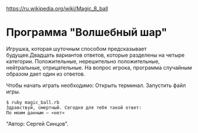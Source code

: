 https://ru.wikipedia.org/wiki/Magic_8_ball
# Программа "Волшебный шар"

Игрушка, которая шуточным способом предсказывает будущее.Двадцать вариантов ответов, которые разделены на четыре категории.
Положительные, нерешительно положительные, нейтральные, отрицательные. На вопрос игрока, программа случайным образом дает один из ответов.

Чтобы начать играть необходимо:
Открыть терминал.
Запустить файл игры.
```
$ ruby magic_ball.rb 
Здравствуй, смертный. Сегодня для тебя такой ответ:
По моим данным — «нет»
```
"Автор: Сергей Синцов".
